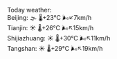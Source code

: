 Today weather:  
Beijing: 🌫  🌡️+23°C 🌬️↙7km/h  
Tianjin: ☀️ 🌡️+26°C 🌬️↖15km/h  
Shijiazhuang: ☀️ 🌡️+30°C 🌬️↖11km/h  
Tangshan: ☀️ 🌡️+29°C 🌬️↖19km/h  
